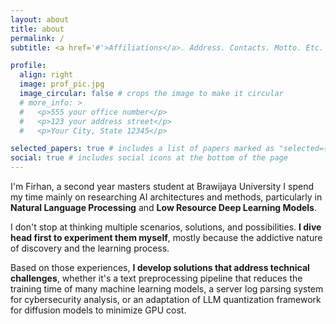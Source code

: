 ```yaml
---
layout: about
title: about
permalink: /
subtitle: <a href='#'>Affiliations</a>. Address. Contacts. Motto. Etc.

profile:
  align: right
  image: prof_pic.jpg
  image_circular: false # crops the image to make it circular
  # more_info: >
  #   <p>555 your office number</p>
  #   <p>123 your address street</p>
  #   <p>Your City, State 12345</p>

selected_papers: true # includes a list of papers marked as "selected={true}"
social: true # includes social icons at the bottom of the page
---
```


I'm Firhan, a second year masters student at Brawijaya University I spend my time mainly on researching AI architectures and methods, particularly in **Natural Language Processing** and **Low Resource Deep Learning Models**.

I don't stop at thinking multiple scenarios, solutions, and possibilities. **I dive head first to experiment them myself**, mostly because the addictive nature of discovery and the learning process.

Based on those experiences, **I develop solutions that address technical challenges**, whether it's a text preprocessing pipeline that reduces the training time of many machine learning models, a server log parsing system for cybersecurity analysis, or an adaptation of LLM quantization framework for diffusion models to minimize GPU cost.
